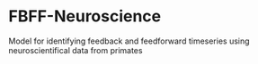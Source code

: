 # FBFF-Neuroscience
Model for identifying feedback and feedforward timeseries using neuroscientifical data from primates
